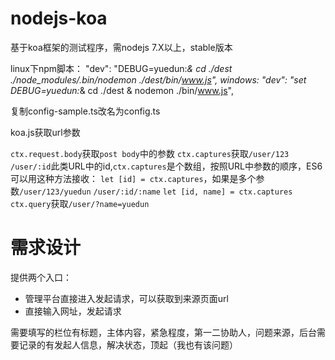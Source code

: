 nodejs-koa
==========

基于koa框架的测试程序，需nodejs 7.X以上，stable版本

linux下npm脚本：
"dev": "DEBUG=yuedun:*& cd ./dest ./node_modules/.bin/nodemon ./dest/bin/www.js",
windows:
"dev": "set DEBUG=yuedun:*& cd ./dest & nodemon ./bin/www.js",

复制config-sample.ts改名为config.ts

koa.js获取url参数

`ctx.request.body`获取`post body`中的参数
`ctx.captures`获取`/user/123` `/user/:id`此类URL中的id,`ctx.captures`是个数组，按照URL中参数的顺序，ES6可以用这种方法接收：
`let [id] = ctx.captures`，如果是多个参数`/user/123/yuedun` `/user/:id/:name` `let [id, name] = ctx.captures`
`ctx.query`获取`/user/?name=yuedun`

# 需求设计

提供两个入口：
* 管理平台直接进入发起请求，可以获取到来源页面url
* 直接输入网址，发起请求

需要填写的栏位有标题，主体内容，紧急程度，第一二协助人，问题来源，后台需要记录的有发起人信息，解决状态，顶起（我也有该问题）